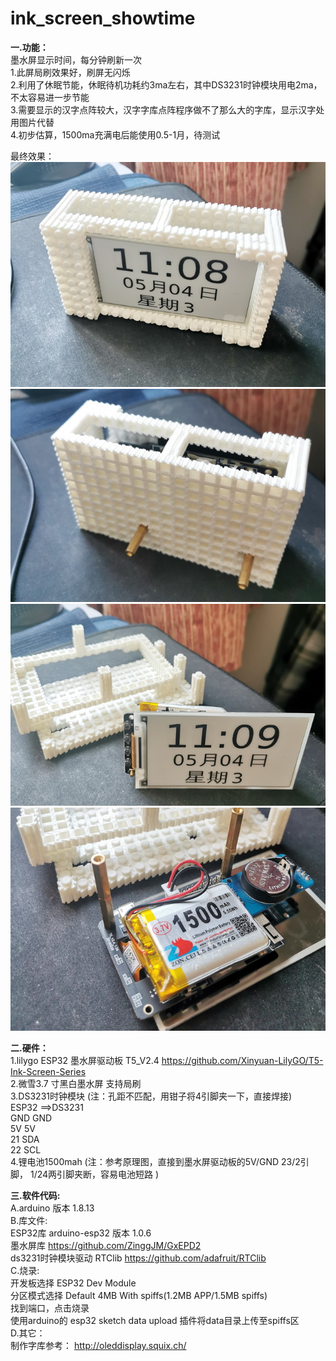 # ink_screen_showtime

<b>一.功能：</b><br/>
墨水屏显示时间，每分钟刷新一次<br/>
1.此屏局刷效果好，刷屏无闪烁<br/>
2.利用了休眠节能，休眠待机功耗约3ma左右，其中DS3231时钟模块用电2ma，不太容易进一步节能<br/>
3.需要显示的汉字点阵较大，汉字字库点阵程序做不了那么大的字库，显示汉字处用图片代替<br/>
4.初步估算，1500ma充满电后能使用0.5-1月，待测试<br/>

最终效果：<br/>
  <img src= 'https://github.com/lixy123/ink_screen_showtime/blob/main/time1.jpg?raw=true' /> <br/>
  <img src= 'https://github.com/lixy123/ink_screen_showtime/blob/main/time2.jpg?raw=true' /> <br/>
  <img src= 'https://github.com/lixy123/ink_screen_showtime/blob/main/time3.jpg?raw=true' /> <br/>
  <img src= 'https://github.com/lixy123/ink_screen_showtime/blob/main/time4.jpg?raw=true' /> <br/>
  
<b>二.硬件：</b><br/>
1.lilygo ESP32 墨水屏驱动板 T5_V2.4 https://github.com/Xinyuan-LilyGO/T5-Ink-Screen-Series <br/>
2.微雪3.7 寸黑白墨水屏 支持局刷 <br/>
3.DS3231时钟模块 (注：孔距不匹配，用钳子将4引脚夹一下，直接焊接) <br/>
  ESP32 ==>DS3231<br/>
  GND GND<br/>
  5V 5V<br/>
  21 SDA<br/>
  22 SCL<br/>
4.锂电池1500mah (注：参考原理图，直接到墨水屏驱动板的5V/GND 23/2引脚， 1/24两引脚夹断，容易电池短路 )<br/>

<b>三.软件代码:</b><br/>
A.arduino 版本 1.8.13<br/>
B.库文件:<br/>
ESP32库 arduino-esp32 版本 1.0.6<br/>
墨水屏库 https://github.com/ZinggJM/GxEPD2 <br/>
ds3231时钟模块驱动 RTClib https://github.com/adafruit/RTClib <br/>
C.烧录:<br/>
开发板选择 ESP32 Dev Module<br/>
分区模式选择 Default 4MB With spiffs(1.2MB APP/1.5MB spiffs)<br/>
找到端口，点击烧录<br/>
使用arduino的 esp32 sketch data upload 插件将data目录上传至spiffs区<br/>
D.其它：<br/>
制作字库参考： http://oleddisplay.squix.ch/<br/>

